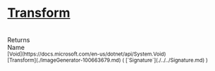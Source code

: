 # [Transform](./ImageGenerator-100663679.md)


<br>
Returns<img width=500/>Name
<br>
<sub>[Void](https://docs.microsoft.com/en-us/dotnet/api/System.Void)</sub><img width=500/><sub>[Transform](./ImageGenerator-100663679.md) ( [`Signature`](./../../Signature.md) )</sub><br>


